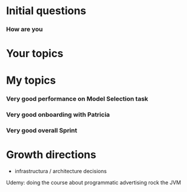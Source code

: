 
# Initial questions
### How are you

# Your topics

# My topics

### Very good performance on Model Selection task
### Very good onboarding with Patricia
### Very good overall Sprint

# Growth directions

- infrastructura / architecture decisions

Udemy: doing the course about programmatic advertising
rock the JVM
